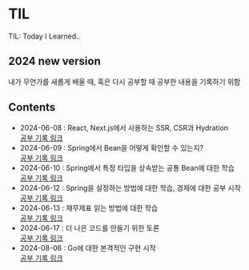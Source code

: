 # TIL

TIL: Today I Learned..

## 2024 new version

내가 무언가를 새롭게 배울 때, 혹은 다시 공부할 때 공부한 내용을 기록하기 위함

## Contents

- 2024-06-08 : React, Next.js에서 사용하는 SSR, CSR과 Hydration  
  [공부 기록 링크](https://github.com/heroleggo/TIL/blob/main/240608.md)
- 2024-06-09 : Spring에서 Bean을 어떻게 확인할 수 있는지?  
  [공부 기록 링크](https://github.com/heroleggo/TIL/blob/main/240609.md)
- 2024-06-10 : Spring에서 특정 타입을 상속받는 공통 Bean에 대한 학습  
  [공부 기록 링크](https://github.com/heroleggo/TIL/blob/main/240610.md)
- 2024-06-12 : Spring을 설정하는 방법에 대한 학습, 경제에 대한 공부 시작  
  [공부 기록 링크](https://github.com/heroleggo/TIL/blob/main/240612.md)
- 2024-06-13 : 재무제표 읽는 방법에 대한 학습  
  [공부 기록 링크](https://github.com/heroleggo/TIL/blob/main/240612.md)
- 2024-06-17 : 더 나은 코드를 만들기 위한 토론  
  [공부 기록 링크](https://github.com/heroleggo/TIL/blob/main/240617.md)
- 2024-08-06 : Go에 대한 본격적인 구현 시작  
  [공부 기록 링크](https://github.com/heroleggo/TIL/blob/main/240806.md)
